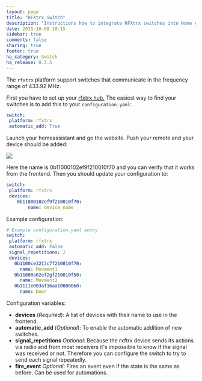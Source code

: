 ```yaml
---
layout: page
title: "RFXtrx Switch"
description: "Instructions how to integrate RFXtrx switches into Home Assistant."
date: 2015-10-08 10:15
sidebar: true
comments: false
sharing: true
footer: true
ha_category: Switch
ha_release: 0.7.5
---
```


The `rfxtrx` platform support switches that communicate in the frequency range of 433.92 MHz.

First you have to set up your [rfxtrx hub.](/components/rfxtrx/)
The easiest way to find your switches is to add this to your `configuration.yaml`:

```yaml
switch:
 platform: rfxtrx
 automatic_add: True
```

Launch your homeassistant and go the website.
Push your remote and your device should be added:

<p class='img'>
<img src='/images/components/rfxtrx/switch.png' />
</p>

Here the name is 0b11000102ef9f210010f70 and you can verify that it works from the frontend. 
Then you should update your configuration to:
```yaml
switch:
 platform: rfxtrx
 devices:
    0b11000102ef9f210010f70: 
        name: device_name
```

Example configuration:
```yaml
# Example configuration.yaml entry
switch: 
 platform: rfxtrx
 automatic_add: False
 signal_repetitions: 2
 devices:
   0b1100ce3213c7f210010f70:
     name: Movment1
   0b11000a02ef2gf210010f50:
     name: Movment2
   0b1111e003af16aa10000060:
     name: Door
```

Configuration variables:

- **devices** (*Required*): A list of devices with their name to use in the frontend.
- **automatic_add** (*Optional*): To enable the automatic addition of new switches.
- **signal_repetitions** *Optional*: Because the rxftrx device sends its actions via radio and from most receivers it's impossible to know if the signal was received or not. Therefore you can configure the switch to try to send each signal repeatedly.
- **fire_event** *Optional*: Fires an event even if the state is the same as before. Can be used for automations.
